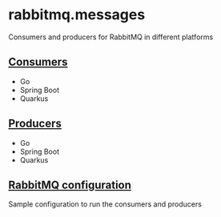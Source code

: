 # rabbitmq.messages

Consumers and producers for RabbitMQ in different platforms

## [Consumers](./consumers/)

- Go
- Spring Boot
- Quarkus

## [Producers](./producers/)

- Go
- Spring Boot
- Quarkus

## [RabbitMQ configuration](./rabbitmq/)

Sample configuration to run the consumers and producers

